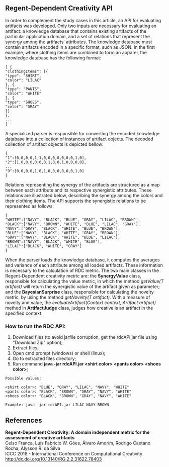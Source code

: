 ## Regent-Dependent Creativity API

In order to complement the study cases in this article, an API for evaluating artifacts was developed. Only two inputs are necessary for evaluating an artifact: a knowledge database that contains existing artifacts of the particular application domain, and a set of relations that represent the synergy among the artifacts’ attributes. The knowledge database must contain artifacts encoded in a specific format, such as JSON. In the first example, where clothing items are combined to form an apparel, the knowledge database has the following format:

```
[ {
"clothingItems": [{
"type": "SHIRT",
"color": "LILAC"
}, {
"type": "PANTS",
"color": "WHITE"
}, {
"type": "SHOES",
"color": "GRAY"
}]
}, 
...
]
```

A specialized parser is responsible for converting the encoded knowledge database into a collection of instances of artifact objects. The decoded collection of artifact objects is depicted bellow:

```
{
"1":[0,0,0,0,1,1,0,0,0,0,0,0,0,1,0],
"2":[1,0,0,0,0,0,0,1,0,0,1,0,0,0,0],
...
"9":[0,0,0,0,1,0,1,0,0,0,0,0,0,1,0]
}
```

Relations representing the synergy of the artifacts are structured as a map between each attribute and its respective synergistic attributes. These relations are illustrated below, describing the synergy among the colors and their clothing items. The API supports the synergistic relations to be represented as follows:

```
{
"WHITE":["NAVY", "BLACK", "BLUE", "GRAY", "LILAC", "BROWN"],
"BLACK":["NAVY", "BROWN", "WHITE", "BLUE", "LILAC", "GRAY"],
"NAVY":["GRAY", "BLACK", "WHITE", "BLUE", "BROWN"],
"BLUE":["NAVY", "BLACK", "WHITE", "GRAY", "BROWN"],
"GRAY":["NAVY", "BLACK", "WHITE", "BLUE", "LILAC"],
"BROWN":["NAVY", "BLACK", "WHITE", "BLUE"],
"LILAC":["BLACK", "WHITE", "GRAY"]
}
```

When the parser loads the knowledge database, it computes the averages and variance of each attribute among all loaded artifacts. These information is necessary to the calculation of RDC metric. The two main classes in the Regent-Dependent creativity metric are: the **SynergyValue** class, responsible for calculating the value metric, in which the method _getValue(T artifact)_ will return the synergistic value of the artifact given as parameter; and the **BayesianSurprise** class, responsible for calculating the novelty metric, by using the method _getNovelty(T artifact)_. With a measure of novelty and value, the _evaluateArtifact(Context context, Artifact artifact)_ method in **ArtifactJudge** class, judges how creative is an artifact in the specified context.

### How to run the RDC API:

1. Download files (to avoid jarfile corruption, get the rdcAPI.jar file using "Download Zip" option);
2. Extract files;
3. Open cmd prompt (windows) or shell (linux);
4. Go to extracted files directory;
4. Run command **java -jar rdcAPI.jar \<shirt color\> \<pants color\> \<shoes color\>**;
  
```  
Possible values:
	
<shirt color>: "BLUE", "GRAY", "LILAC", "NAVY", "WHITE"
<pants color>: "BLACK", "BROWN", "GRAY", "NAVY", "WHITE"
<shoes color>: "BLACK", "BROWN", "GRAY", "NAVY", "WHITE"

Example: java -jar rdcAPI.jar LILAC NAVY BROWN
```

## References

**Regent-Dependent Creativity: A domain independent metric for the assessment of creative artifacts**  
Celso França, Luís Fabrício W. Góes, Álvaro Amorim, Rodrigo Caetano Rocha, Alysson R. da Silva  
ICCC 2016 - International Conference on Computational Creativity  
http://dx.doi.org/10.13140/RG.2.2.31622.78403
